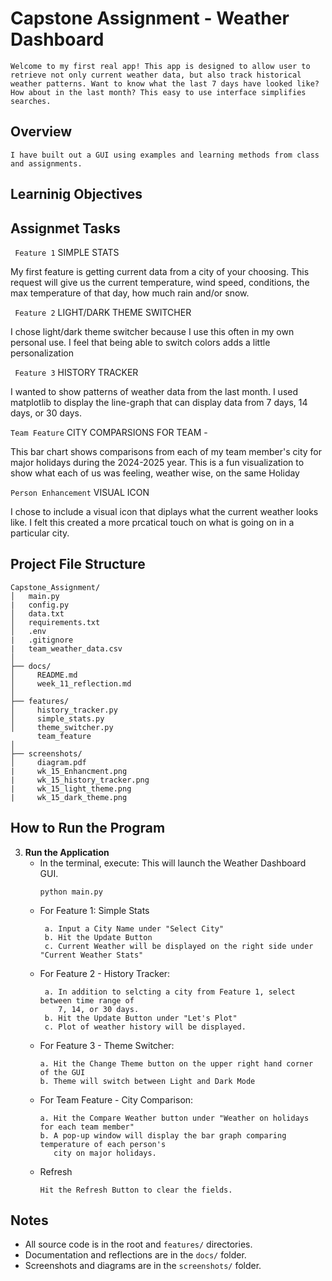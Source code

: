 # Capstone Assignment - Weather Dashboard
```Welcome to my first real app! This app is designed to allow user to retrieve not only current weather data, but also track historical weather patterns. Want to know what the last 7 days have looked like? How about in the last month? This easy to use interface simplifies searches.```


## Overview
```I have built out a GUI using examples and learning methods from class and assignments.```

## Learninig Objectives

## Assignmet Tasks

``` Feature 1```
SIMPLE STATS

  My first feature is getting current data from a city of your choosing. This request will give us the current temperature, wind speed, conditions, the max temperature of that day, how much rain and/or snow.

``` Feature 2```
LIGHT/DARK THEME SWITCHER

  I chose light/dark theme switcher because I use this often in my own personal use. I feel that being able to switch colors adds a little personalization

``` Feature 3```  HISTORY TRACKER

  I wanted to show patterns of weather data from the last month. I used matplotlib to display the line-graph that can display data from 7 days, 14 days, or 30 days. 

  ``` Team Feature ``` 
  CITY COMPARSIONS FOR TEAM -  

  This bar chart shows comparisons from each of my team member's city for major holidays during the 2024-2025 year. This is a fun visualization to show what each of us was feeling, weather wise, on the same Holiday

``` Person Enhancement ``` VISUAL ICON
  
  I chose to include a visual icon that diplays what the current weather looks like. I felt this created a more prcatical touch on what is going on in a particular city.

## Project File Structure

```
Capstone_Assignment/
│   main.py
|   config.py
│   data.txt
│   requirements.txt
│   .env
|   .gitignore
|   team_weather_data.csv
│
├── docs/
│     README.md
│     week_11_reflection.md
│
├── features/
│     history_tracker.py
│     simple_stats.py
│     theme_switcher.py
      team_feature
│
├── screenshots/
│     diagram.pdf
|     wk_15_Enhancment.png
|     wk_15_history_tracker.png
|     wk_15_light_theme.png
|     wk_15_dark_theme.png
```

## How to Run the Program

3. **Run the Application**
   - In the terminal, execute: This will launch the Weather Dashboard GUI.
     ```
     python main.py
     ```
   - For Feature 1:  Simple Stats
     ```
      a. Input a City Name under "Select City"
      b. Hit the Update Button
      c. Current Weather will be displayed on the right side under "Current Weather Stats"
     ```
   - For Feature 2 - History Tracker:
     ```
      a. In addition to selcting a city from Feature 1, select between time range of
         7, 14, or 30 days.
      b. Hit the Update Button under "Let's Plot"
      c. Plot of weather history will be displayed.
     ```
   - For Feature 3 - Theme Switcher:
     ```
     a. Hit the Change Theme button on the upper right hand corner of the GUI
     b. Theme will switch between Light and Dark Mode
     ```  
   - For Team Feature - City Comparison:
     ```
     a. Hit the Compare Weather button under "Weather on holidays for each team member"
     b. A pop-up window will display the bar graph comparing temperature of each person's 
        city on major holidays.
     ```
   - Refresh
     ```
     Hit the Refresh Button to clear the fields.
     ```
    
  

## Notes
- All source code is in the root and `features/` directories.
- Documentation and reflections are in the `docs/` folder.
- Screenshots and diagrams are in the `screenshots/` folder.

